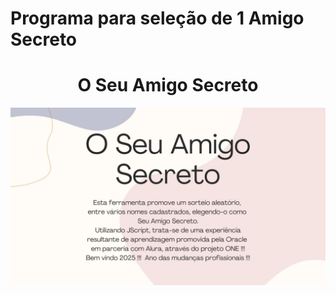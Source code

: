 # Programa para seleção de 1 Amigo Secreto

<h1 align="center"> O Seu Amigo Secreto </h1>

![Apresentação Resumida](assets\Read-me.jpg)